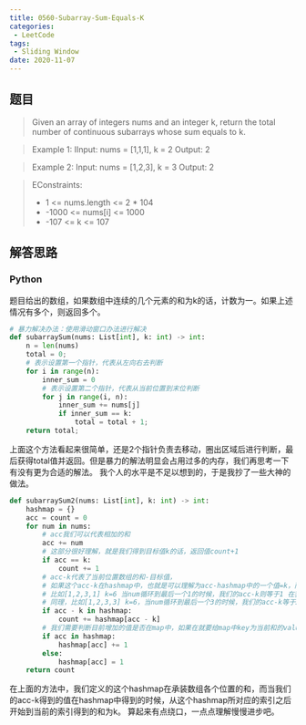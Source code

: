 ```yaml
---
title: 0560-Subarray-Sum-Equals-K
categories: 
 - LeetCode
tags:
 - Sliding Window
date: 2020-11-07
---
```


## 题目
>Given an array of integers nums and an integer k, return the total number of continuous subarrays whose sum equals to k.

>Example 1:
>IInput: nums = [1,1,1], k = 2
>Output: 2

>Example 2:
>Input: nums = [1,2,3], k = 3
>Output: 2

>EConstraints:
> * 1 <= nums.length <= 2 * 104
> * -1000 <= nums[i] <= 1000
>* -107 <= k <= 107



## 解答思路
### Python
题目给出的数组，如果数组中连续的几个元素的和为k的话，计数为一。如果上述情况有多个，则返回多个。
```python
# 暴力解决办法：使用滑动窗口办法进行解决
def subarraySum(nums: List[int], k: int) -> int:
    n = len(nums)
    total = 0;
    # 表示设置第一个指针，代表从左向右去判断
    for i in range(n):
        inner_sum = 0
        # 表示设置第二个指针，代表从当前位置到末位判断
        for j in range(i, n):
            inner_sum += nums[j]
            if inner_sum == k:
                total = total + 1;
    return total;
```
上面这个方法看起来很简单，还是2个指针负责去移动，圈出区域后进行判断，最后获得total值并返回。但是暴力的解法明显会占用过多的内存，我们再思考一下有没有更为合适的解法。
我个人的水平是不足以想到的，于是我抄了一些大神的做法。
```python
def subarraySum2(nums: List[int], k: int) -> int:
    hashmap = {}
    acc = count = 0
    for num in nums:
        # acc我们可以代表相加的和
        acc += num
        # 这部分很好理解，就是我们得到目标值k的话，返回值count+1
        if acc == k:
            count += 1
        # acc-k代表了当前位置数组的和-目标值，
        # 如果这个acc-k在hashmap中，也就是可以理解为acc-hashmap中的一个值=k，而我们知道hashmap的值就是之前num到当前位置的和
        # 比如[1,2,3,1] k=6 当num循环到最后一个1的时候，我们的acc-k则等于1 在我们的hashmap中也整好有一个1，这就是说明，从hashmap等于1的那个num之后，到当前的num和为k
        # 同理，比如[1,2,3,3] k=6，当num循环到最后一个3的时候，我们的acc-k等于3，二在我们的hashmap中也有一个3，这说明，从hashmap等于3的那个num之后，到当前的num和为k
        if acc - k in hashmap:
            count += hashmap[acc - k]
        # 我们需要判断目前增加的值是否在map中，如果在就要给map中key为当前和的value +1
        if acc in hashmap:
            hashmap[acc] += 1
        else:
            hashmap[acc] = 1
    return count
```
在上面的方法中，我们定义的这个hashmap在承装数组各个位置的和，而当我们的acc-k得到的值在hashmap中得到的时候，从这个hashmap所对应的索引之后开始到当前的索引得到的和为k。
算起来有点绕口，一点点理解慢慢进步吧。

